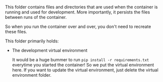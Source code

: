 This folder contains files and directories that are used when the container is running and used for development.
More importantly, it persists the files between runs of the container.

So when you run the container over and over, you don't need to recreate these files.

This folder primarily holds:

-   The development virtual environment

    It would be a huge bummer to run `pip install -r requirements.txt` everytime you started the container!
    So we put the virtual environment here. If you want to update the virtual environment, just delete the
    virtual environment folder.
